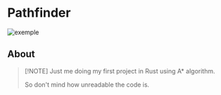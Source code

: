 # Pathfinder

<img src="https://i.ibb.co/gZCD7jcD/image.png" alt="exemple" border="0" />

## About
>
> [!NOTE]
> Just me doing my first project in Rust using A* algorithm.
>
> So don't mind how unreadable the code is.
